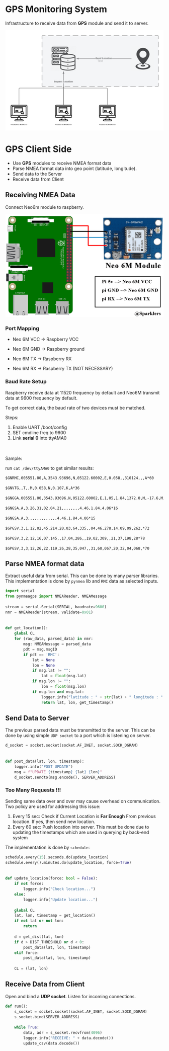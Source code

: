 # GPS Monitoring System

Infrastructure to receive data from  **GPS** module and send it to server.

<img src="../docs/resource/gps_data_transfer.png">

# GPS Client Side

- Use **GPS** modules to receive NMEA format data
- Parse NMEA format data into geo point (latitude, longitude).
- Send data to the Server
- Receive data from Client

## Receiving NMEA Data

Connect Neo6m module to raspberry.

<img src="../docs/resource/neo6_raspberry.png">

### Port Mapping

- Neo 6M VCC -> Raspberry VCC

- Neo 6M GND -> Raspberry ground

- Neo 6M TX -> Raspberry RX

- Neo 6M RX -> Raspberry TX (NOT NECESSARY)

### Baud Rate Setup

Raspberry receive data at 11520 frequency by default and Neo6M transmit data at 9600 frequency by default.

To get correct data, the baud rate of two devices must be matched.

Steps:

1) Enable UART /boot/config
2) SET cmdline freq to 9600
3) Link **serial 0** into ttyAMA0

<br></br>
Sample:

run `cat /dev/ttyAMA0` to get similar results:

```shell
$GNRMC,005551.00,A,3543.93696,N,05122.60002,E,0.058,,310124,,,A*60

$GNVTG,,T,,M,0.058,N,0.107,K,A*36

$GNGGA,005551.00,3543.93696,N,05122.60002,E,1,05,1.84,1372.0,M,-17.6,M,,*56

$GNGSA,A,3,26,31,02,04,21,,,,,,,,4.46,1.84,4.06*16

$GNGSA,A,3,,,,,,,,,,,,,4.46,1.84,4.06*15

$GPGSV,3,1,12,02,45,214,20,03,64,335,,04,46,278,14,09,09,262,*72

$GPGSV,3,2,12,16,07,145,,17,04,286,,19,02,309,,21,37,198,28*78

$GPGSV,3,3,12,26,22,119,26,28,35,047,,31,60,067,20,32,04,068,*70
```

## Parse NMEA format data

Extract useful data from serial. This can be done by many parser libraries.
This implementation is done by `pynmea` lib and `RMC` data as selected inputs.

```python
import serial
from pynmeagps import NMEAReader, NMEAMessage

stream = serial.Serial(SERIAL, baudrate=9600)
nmr = NMEAReader(stream, validate=0x01)


def get_location():
    global CL
    for (raw_data, parsed_data) in nmr:
        msg: NMEAMessage = parsed_data
        pdt = msg.msgID
        if pdt == 'RMC':
            lat = None
            lon = None
            if msg.lat != "":
                lat = float(msg.lat)
            if msg.lon != "":
                lon = float(msg.lon)
            if msg.lon and msg.lat:
                logger.info("latitude : " + str(lat) + " longitude : " + str(lon))
                return lat, lon, get_timestamp()
```

## Send Data to Server

The previous parsed data must be transmitted to the server. This can be done by using simple `UDP socket` to a port
which
is listening on server.

```python
d_socket = socket.socket(socket.AF_INET, socket.SOCK_DGRAM)


def post_data(lat, lon, timestamp):
    logger.info("POST UPDATE")
    msg = f"UPDATE {timestamp} {lat} {lon}"
    d_socket.sendto(msg.encode(), SERVER_ADDRESS)

```

### Too Many Requests !!!

Sending same data over and over may cause overhead on communication.
Two policy are used for addressing this issue:

1) Every 15 sec: Check if Current Location is **Far Enough** From previous location. If yes, then send new location.
2) Every 60 sec: Push location into server. This must be done due to updating the timestamps which are used in querying
   by back-end system

The implementation is done by `schedule`:

```python
schedule.every(15).seconds.do(update_location)
schedule.every().minutes.do(update_location, force=True)


def update_location(force: bool = False):
    if not force:
        logger.info("Check location...")
    else:
        logger.info("Update location...")

    global CL
    lat, lon, timestamp = get_location()
    if not lat or not lon:
        return

    d = get_dist(lat, lon)
    if d > DIST_THRESHOLD or d < 0:
        post_data(lat, lon, timestamp)
    elif force:
        post_data(lat, lon, timestamp)

    CL = (lat, lon)
```

## Receive Data from Client

Open and bind a **UDP socket**. Listen for incoming connections.

```python
def run():
    s_socket = socket.socket(socket.AF_INET, socket.SOCK_DGRAM)
    s_socket.bind(SERVER_ADDRESS)

    while True:
        data, adr = s_socket.recvfrom(4096)
        logger.info("RECEIVE: " + data.decode())
        update_csv(data.decode())
```
